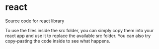 # react
Source code for react library

To use the files inside the src folder, you can simply copy them into your react app and use it to replace the available src folder. You can also try copy-pasting the code inside to see what happens.
